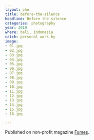 ```yaml
---
layout: pho
title: before-the-silence
headline: Before the silence
categories: photography
year: 2019
where: bali, indonesia
catch: personal work by
image:
- 01.jpg
- 02.jpg
- 03.jpg
- 04.jpg
- 05.jpg
- 06.jpg
- 07.jpg
- 08.jpg
- 09.jpg
- 10.jpg
- 11.jpg
- 12.jpg
- 13.jpg
- 14.jpg
- 15.jpg
- 16.jpg

---
```




Published on non-profit magazine [Fumes](https://fumes.junglestar.org/photo-journalism/before-the-silence/).
